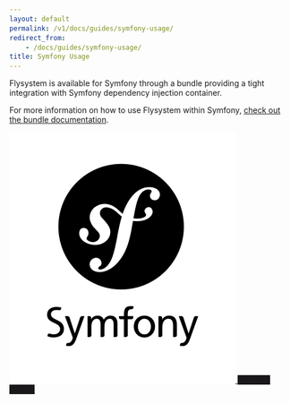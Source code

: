 ```yaml
---
layout: default
permalink: /v1/docs/guides/symfony-usage/
redirect_from:
    - /docs/guides/symfony-usage/
title: Symfony Usage
---
```


Flysystem is available for Symfony through a bundle providing a tight integration with
Symfony dependency injection container.

For more information on how to use Flysystem within Symfony,
<a href="https://github.com/thephpleague/flysystem-bundle">check out the bundle documentation</a>.

<div class="flex my-6">
    <a target="_blank" href="https://github.com/thephpleague/flysystem-bundle" class="flex-no-grow w-1/3 bg-white rounded shadow-md mr-4 overflow-hidden">
        <img src="/img/symfony.svg" class="w-full" alt="Flysystem Symfony bundle"/>
        <span style="background-color: #1a171b" class="text-center text-xl hidden sm:block py-4 text-white ">Symfony bundle</span>
    </a>
</div>
